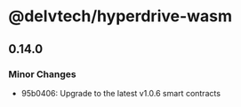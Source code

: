 # @delvtech/hyperdrive-wasm

## 0.14.0

### Minor Changes

- 95b0406: Upgrade to the latest v1.0.6 smart contracts
